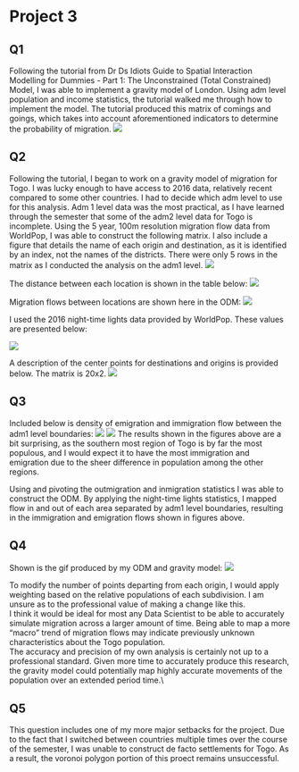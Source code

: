 # Project 3
## Q1
Following the tutorial from Dr Ds Idiots Guide to Spatial Interaction Modelling for Dummies - Part 1: The Unconstrained (Total Constrained) Model, I was able to implement a gravity model of London. Using adm level population and income statistics, the tutorial walked me through how to implement the model. The tutorial produced this matrix of comings and goings, which takes into account aforementioned indicators to determine the probability of migration.
![](P3_D1.png)

## Q2
Following the tutorial, I began to work on a gravity model of migration for Togo. I was lucky enough to have access to 2016 data, relatively recent compared to some other countries. I had to decide which adm level to use for this analysis. Adm 1 level data was the most practical, as I have learned through the semester that some of the adm2 level data for Togo is incomplete. Using the 5 year, 100m resolution migration flow data from WorldPop, I was able to construct the following matrix. I also include a figure that details the name of each origin and destination, as it is identified by an index, not the names of the districts. There were only 5 rows in the matrix as I conducted the analysis on the adm1 level.
![](_P3_D2.png)

The distance between each location is shown in the table below:
![](_P3_D6.png)

Migration flows between locations are shown here in the ODM:
![](_P3_D3.png)

I used the 2016 night-time lights data provided by WorldPop. These values are presented below:

![](_P3_D7.png)

A description of the center points for destinations and origins is provided below. The matrix is 20x2.
![](_P3_D8.png)


## Q3

Included below is density of emigration and immigration flow between the adm1 level boundaries:
![](_P3_D4.png)
![](_P3_D5.png)
The results shown in the figures above are a bit surprising, as the southern most region of Togo is by far the most populous, and I would expect it to have the most immigration and emigration due to the sheer difference in population among the other regions.

Using and pivoting the outmigration and inmigration statistics I was able to construct the ODM. By applying the night-time lights statistics, I mapped flow in and out of each area separated by adm1 level boundaries, resulting in the immigration and emigration flows shown in figures above.

## Q4

Shown is the gif produced by my ODM and gravity model:
![](output.gif)

To modify the number of points departing from each origin, I would apply weighting based on the relative populations of each subdivision. I am unsure as to the professional value of making a change like this.\
I think it would be ideal for most any Data Scientist to be able to accurately simulate migration across a larger amount of time. Being able to map a more “macro” trend of migration flows may indicate previously unknown characteristics about the Togo population.\
The accuracy and precision of my own analysis is certainly not up to a professional standard. Given more time to accurately produce this research, the gravity model could potentially map highly accurate movements of the population over an extended period time.\

## Q5

This question includes one of my more major setbacks for the project. Due to the fact that I switched between countries multiple times over the course of the semester, I was unable to construct de facto settlements for Togo. As a result, the voronoi polygon portion of this proect remains unsuccessful.
